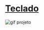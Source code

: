 <a href="https://www.linkedin.com/feed/update/urn:li:activity:6830848739117162496/"><h1>Teclado</h1></a>

<img src="./documentation/playing.gif" alt="gif projeto"/>
